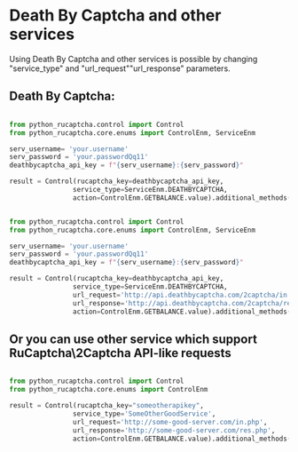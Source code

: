 # Death By Captcha and other services

Using Death By Captcha and other services is possible by changing "service_type" and "url_request"\"url_response" parameters.


## Death By Captcha:
```python

from python_rucaptcha.control import Control
from python_rucaptcha.core.enums import ControlEnm, ServiceEnm

serv_username= 'your.username'
serv_password = 'your.passwordQq11'
deathbycaptcha_api_key = f"{serv_username}:{serv_password}"

result = Control(rucaptcha_key=deathbycaptcha_api_key,
                service_type=ServiceEnm.DEATHBYCAPTCHA,
                action=ControlEnm.GETBALANCE.value).additional_methods()
```

```python

from python_rucaptcha.control import Control
from python_rucaptcha.core.enums import ControlEnm, ServiceEnm

serv_username= 'your.username'
serv_password = 'your.passwordQq11'
deathbycaptcha_api_key = f"{serv_username}:{serv_password}"

result = Control(rucaptcha_key=deathbycaptcha_api_key,
                service_type=ServiceEnm.DEATHBYCAPTCHA,
                url_request='http://api.deathbycaptcha.com/2captcha/in.php',
                url_response='http://api.deathbycaptcha.com/2captcha/res.php',
                action=ControlEnm.GETBALANCE.value).additional_methods()
```

## Or you can use other service which support RuCaptcha\2Captcha API-like requests 
```python

from python_rucaptcha.control import Control
from python_rucaptcha.core.enums import ControlEnm

result = Control(rucaptcha_key="someotherapikey",
                service_type='SomeOtherGoodService',
                url_request='http://some-good-server.com/in.php',
                url_response='http://some-good-server.com/res.php',
                action=ControlEnm.GETBALANCE.value).additional_methods()
```
